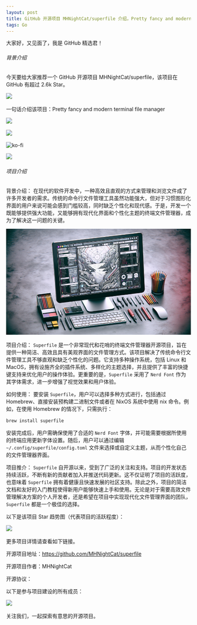 ```yaml
---
layout: post
title: GitHub 开源项目 MHNightCat/superfile 介绍，Pretty fancy and modern terminal file manager
tags: Go
---
```


大家好，又见面了，我是 GitHub 精选君！

###### 背景介绍

今天要给大家推荐一个 GitHub 开源项目 MHNightCat/superfile，该项目在 GitHub 有超过 2.6k Star。

![](https://stats.deeptrain.net/repo/MHNightCat/superfile)

一句话介绍该项目：Pretty fancy and modern terminal file manager




![](https://raw.githubusercontent.com/MHNightCat/superfile/master//asset/demo.png)

![](https://raw.githubusercontent.com/MHNightCat/superfile/master//asset/demo.gif)

![ko-fi](https://ko-fi.com/img/githubbutton_sm.svg)

![](https://raw.githubusercontent.com/MHNightCat/superfile/master//asset/superfilelogowhite.png)


###### 项目介绍

背景介绍：
在现代的软件开发中，一种高效且直观的方式来管理和浏览文件成了许多开发者的需求。传统的命令行文件管理工具虽然功能强大，但对于习惯图形化界面的用户来说可能会感到门槛较高，同时缺乏个性化和现代感。于是，开发一个既能够提供强大功能，又能够拥有现代化界面和个性化主题的终端文件管理器，成为了解决这一问题的关键。



![](https://raw.githubusercontent.com/ZhuPeng/pic/master/mac/compress_tmp-204a35df5921676ba81d7dea36c2b55a.png)

项目介绍：
`Superfile` 是一个非常现代和花哨的终端文件管理器开源项目，旨在提供一种简洁、高效且具有美观界面的文件管理方式。该项目解决了传统命令行文件管理工具不够直观和缺乏个性化的问题。它支持多种操作系统，包括 Linux 和 MacOS，拥有设施齐全的插件系统、多样化的主题选择，并且提供了丰富的快捷键支持来优化用户的操作体验。更重要的是，`Superfile` 采用了 `Nerd Font` 作为其字体需求，进一步增强了视觉效果和用户体验。

如何使用：
要安装 `Superfile`，用户可以选择多种方式进行，包括通过 Homebrew、直接安装预构建二进制文件或者在 NixOS 系统中使用 nix 命令。例如，在使用 Homebrew 的情况下，只需执行：

```bash
brew install superfile
```

安装完成后，用户需确保使用了合适的 `Nerd Font` 字体，并可能需要根据所使用的终端应用更新字体设置。随后，用户可以通过编辑 `~/.config/superfile/config.toml` 文件来选择或自定义主题，从而个性化自己的文件管理器界面。

项目推介：
`Superfile` 自开源以来，受到了广泛的关注和支持。项目的开发状态持续活跃，不断有新的贡献者加入并推送代码更新。这不仅证明了项目的活跃度，也意味着 `Superfile` 拥有着健康且快速发展的社区支持。除此之外，项目的简洁文档和友好的入门教程使得新用户能够快速上手和使用。无论是对于需要高效文件管理解决方案的个人开发者，还是希望在项目中实现现代化文件管理界面的团队，`Superfile` 都是一个极佳的选择。

以下是该项目 Star 趋势图（代表项目的活跃程度）：

![](https://api.star-history.com/svg?repos=MHNightCat/superfile&type=Timeline)

更多项目详情请查看如下链接。

开源项目地址：https://github.com/MHNightCat/superfile 

开源项目作者：MHNightCat

开源协议：

以下是参与项目建设的所有成员：

![](https://contrib.rocks/image?repo=MHNightCat/superfile)

关注我们，一起探索有意思的开源项目。

